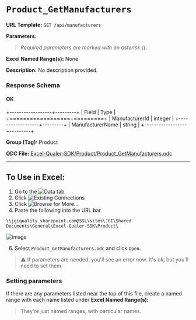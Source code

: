 # `Product_GetManufacturers`

**URL Template:**
`GET /api/manufacturers`

**Parameters:**


> *Required parameters are marked with an asterisk (*).

**Excel Named Range(s):**
None


**Description:**
No description provided.

### Response Schema

#### OK

+------------------+---------+
| Field            | Type    |
+==================+=========+
| ManufacturerId   | integer |
+------------------+---------+
| ManufacturerName | string  |
+------------------+---------+

**Group (Tag):**
Product

**ODC File:**
[Excel-Qualer-SDK/Product/Product_GetManufacturers.odc](https://github.com/Johnson-Gage-Inspection-Inc/qualer-sdk-odc/blob/main/Excel-Qualer-SDK/Product/Product_GetManufacturers.odc)

---

To Use in Excel:
---

1. Go to the ![`Data`](https://github.com/user-attachments/assets/da437a70-57b3-4c5b-bb01-4910ece19ed1)
 tab.
3. Click ![Existing Connections](https://github.com/user-attachments/assets/a2f1ed67-b2e0-4c23-ac90-68c870e60289)
4. Click ![`Browse for More...`](https://github.com/user-attachments/assets/8e698494-6865-41e7-b6fa-043aea81809a)
5. Paste the following into the URL bar
```
\\jgiquality.sharepoint.com@SSL\sites\JGI\Shared Documents\General\Excel-Qualer-SDK\Product\
```

![image](https://github.com/user-attachments/assets/1e1a8d87-0377-446d-aaf5-d78562991db3)

6. Select `Product_GetManufacturers.odc` and click `Open`.

> ⚠️ If parameters are needed, you'll see an error now. It's ok, but you'll need to set them.

### Setting parameters
If there are any parameters listed near the top of this file, create a named range with each name listed under **Excel Named Range(s):**
> They're just named ranges, with particular names.
